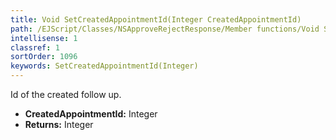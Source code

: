 ```yaml
---
title: Void SetCreatedAppointmentId(Integer CreatedAppointmentId)
path: /EJScript/Classes/NSApproveRejectResponse/Member functions/Void SetCreatedAppointmentId(Integer p_0)
intellisense: 1
classref: 1
sortOrder: 1096
keywords: SetCreatedAppointmentId(Integer)
---
```



Id of the created follow up.



* **CreatedAppointmentId:** Integer
* **Returns:** Integer


